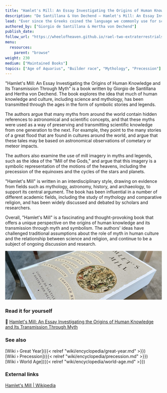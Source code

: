 ```yaml
---
title: "Hamlet's Mill: An Essay Investigating the Origins of Human Knowledge and Its Transmission Through Myth"
description: "De Santillana & Von Dechend — Hamlet's Mill: An Essay Investigating the Origins of Human Knowledge and Its Transmission Through Myth (1969)"
lead: "Ever since the Greeks coined the language we commonly use for scientific description, mythology & science have developed separately. But what came before the Greeks? What if we could prove that all myths have one common origin in a celestial cosmology? What if the gods, the places they lived & what they did are but ciphers for celestial activity, a language for the perpetuation of complex astronomical data? Drawing on scientific data, historical & literary sources, the authors argue that our myths are the remains of a preliterate astronomy, an exacting science whose power & accuracy were suppressed & then forgotten by an emergent Greco-Roman world view. This fascinating book throws into doubt the self-congratulatory assumptions of Western science about the unfolding development & transmission of knowledge. This is a truly seminal & original thesis, a book that should be read by anyone interested in science, myth & the interactions between the two."
authored_by: ["Giorgio de Santillana & Hertha von Dechend"]
publish_date:
follow_url: "https://wheelofheaven.github.io/rael-two-extraterrestrials-took-me-to-their-planet/"
menu:
  resources:
    parent: "browse"
weight: 230
medium: ["Maintained Books"]
topics: ["Age of Aquarius", "Builder race", "Mythology", "Precession"]
---
```


"Hamlet's Mill: An Essay Investigating the Origins of Human Knowledge and Its Transmission Through Myth" is a book written by Giorgio de Santillana and Hertha von Dechend. The book explores the idea that much of human knowledge and culture, including science and mythology, has been transmitted through the ages in the form of symbolic stories and legends.

The authors argue that many myths from around the world contain hidden references to astronomical and scientific concepts, and that these myths were used as a way of preserving and transmitting scientific knowledge from one generation to the next. For example, they point to the many stories of a great flood that are found in cultures around the world, and argue that these tales may be based on astronomical observations of cometary or meteor impacts.

The authors also examine the use of mill imagery in myths and legends, such as the idea of the "Mill of the Gods," and argue that this imagery is a symbolic representation of the motions of the heavens, including the precession of the equinoxes and the cycles of the stars and planets.

"Hamlet's Mill" is written in an interdisciplinary style, drawing on evidence from fields such as mythology, astronomy, history, and archaeology, to support its central argument. The book has been influential in a number of different academic fields, including the study of mythology and comparative religion, and has been widely discussed and debated by scholars and researchers.

Overall, "Hamlet's Mill" is a fascinating and thought-provoking book that offers a unique perspective on the origins of human knowledge and its transmission through myth and symbolism. The authors' ideas have challenged traditional assumptions about the role of myth in human culture and the relationship between science and religion, and continue to be a subject of ongoing discussion and research.

![Image](images/hamlets-mill-book.jpg "Hamlet's Mill, 1969 — De Santillana & Von Dechend")

### Read it for yourself

📖  [Hamlet\'s Mill: An Essay Investigating the Origins of Human Knowledge and Its Transmission Through Myth](https://wheelofheaven.github.io/de-santillana-von-dechend-hamlets-mill/)

### See also

[Wiki › Great Year]({{< relref "wiki/encyclopedia/great-year.md" >}})</br>
[Wiki › Precession]({{< relref "wiki/encyclopedia/precession.md" >}})</br>
[Wiki › World Age]({{< relref "wiki/encyclopedia/world-age.md" >}})</br>

### External links

[Hamlet\'s Mill | Wikipedia](https://en.wikipedia.org/wiki/Hamlet%27s_Mill)
